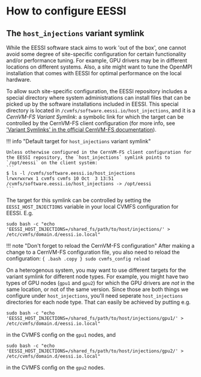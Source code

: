 # How to configure EESSI

## The `host_injections` variant symlink

While the EESSI software stack aims to work 'out of the box', one cannot avoid some degree of site-specific configuration for certain functionality and/or performance tuning. For example, GPU drivers may be in different locations on different systems. Also, a site might want to tune the OpenMPI installation that comes with EESSI for optimal performance on the local hardware.

To allow such site-specific configuration, the EESSI repository includes a special directory where system administrations can install files that can be picked up by the software installations included in EESSI. This special directory is located in `/cvmfs/software.eessi.io/host_injections`, and it is a *CernVM-FS Variant Symlink*:
a symbolic link for which the target can be controlled by the CernVM-FS client configuration (for more info, see ['Variant Symlinks' in the official CernVM-FS documentation](https://cvmfs.readthedocs.io/en/stable/cpt-repo.html#variant-symlinks)).

!!! info "Default target for `host_injections` variant symlink"

    Unless otherwise configured in the CernVM-FS client configuration for the EESSI repository, the `host_injections` symlink points to `/opt/eessi` on the client system:
    ```
    $ ls -l /cvmfs/software.eessi.io/host_injections
    lrwxrwxrwx 1 cvmfs cvmfs 10 Oct  3 13:51 /cvmfs/software.eessi.io/host_injections -> /opt/eessi
    ```

The target for this symlink can be controlled by setting the `EESSI_HOST_INJECTIONS` variable in your local CVMFS configuration for EESSI. E.g.
```{bash}
sudo bash -c "echo 'EESSI_HOST_INJECTIONS=/shared_fs/path/to/host/injections/' > /etc/cvmfs/domain.d/eessi.io.local"

```

!!! note "Don't forget to reload the CernVM-FS configuration"
    After making a change to a CernVM-FS configuration file, you also need to reload the configuration:
    ```{ .bash .copy }
    sudo cvmfs_config reload
    ```

On a heterogenous system, you may want to use different targets for the variant symlink for different node types. For example, you might have two types of GPU nodes (`gpu1` and `gpu2`) for which the GPU drivers are _not_ in the same location, or not of the same version. Since those are both things we configure under `host_injections`, you'll need seperate `host_injections` directories for each node type. That can easily be achieved by putting e.g.

```{bash}
sudo bash -c "echo 'EESSI_HOST_INJECTIONS=/shared_fs/path/to/host/injections/gpu1/' > /etc/cvmfs/domain.d/eessi.io.local"

```

in the CVMFS config on the `gpu1` nodes, and

```{bash}
sudo bash -c "echo 'EESSI_HOST_INJECTIONS=/shared_fs/path/to/host/injections/gpu2/' > /etc/cvmfs/domain.d/eessi.io.local"

```
in the CVMFS config on the `gpu2` nodes.
